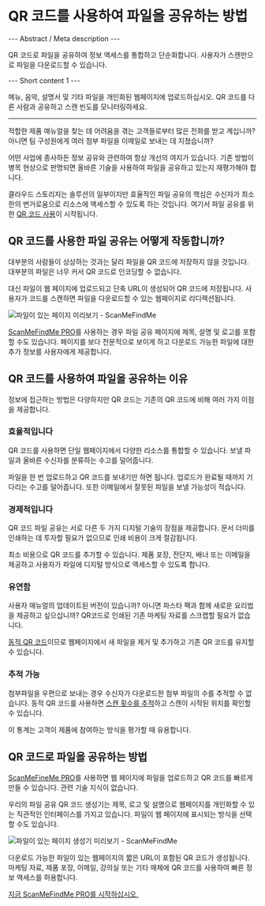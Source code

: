 <h1>QR 코드를 사용하여 파일을 공유하는 방법</h1>

--- Abstract / Meta description ---

QR 코드로 파일을 공유하여 정보 액세스를 통합하고 단순화합니다. 사용자가 스캔만으로 파일을 다운로드할 수 있습니다.

--- Short content 1 ---

메뉴, 음악, 설명서 및 기타 파일을 개인화된 웹페이지에 업로드하십시오. QR 코드를 다른 사람과 공유하고 스캔 빈도를 모니터링하세요.

----------

<p>적합한 제품 매뉴얼을 찾는 데 어려움을 겪는 고객들로부터 많은 전화를 받고 계십니까? 아니면 팀 구성원에게 여러 첨부 파일을 이메일로 보내는 데 지쳤습니까? </p>

<p>어떤 사업에 종사하든 정보 공유와 관련하여 항상 개선의 여지가 있습니다. 기존 방법이 병목 현상으로 판명되면 올바른 기술을 사용하여 파일을 공유하고 있는지 재평가해야 합니다. </p>

<p>클라우드 스토리지는 솔루션의 일부이지만 효율적인 파일 공유의 핵심은 수신자가 최소한의 번거로움으로 리소스에 액세스할 수 있도록 하는 것입니다. 여기서 파일 공유를 위한 <a href="#static:url">QR 코드 사용</a>이 시작됩니다.</p>

<h2>QR 코드를 사용한 파일 공유는 어떻게 작동합니까?</h2>

<p>대부분의 사람들이 상상하는 것과는 달리 파일을 QR 코드에 저장하지 않을 것입니다. 대부분의 파일은 너무 커서 QR 코드로 인코딩할 수 없습니다. </p>

<p>대신 파일이 웹 페이지에 업로드되고 단축 URL이 생성되어 QR 코드에 저장됩니다. 사용자가 코드를 스캔하면 파일을 다운로드할 수 있는 웹페이지로 리디렉션됩니다. </p>

<p class="imageholder">
    <img src="https://media.scanmefindme.com/blog/about_dynamic_page/files/img 1 - preview files.png"
        alt="파일이 있는 페이지 미리보기 - ScanMeFindMe">
</p>

<p><a href="#pro">ScanMeFindMe PRO</a>를 사용하는 경우 파일 공유 페이지에 제목, 설명 및 로고를 포함할 수도 있습니다. 페이지를 보다 전문적으로 보이게 하고 다운로드 가능한 파일에 대한 추가 정보를 사용자에게 제공합니다. </p>

<h2>QR 코드를 사용하여 파일을 공유하는 이유</h2>

<p>정보에 접근하는 방법은 다양하지만 QR 코드는 기존의 QR 코드에 비해 여러 가지 이점을 제공합니다. </p>

<h3>효율적입니다</h3>

<p>QR 코드를 사용하면 단일 웹페이지에서 다양한 리소스를 통합할 수 있습니다. 보낼 파일과 올바른 수신자를 분류하는 수고를 덜어줍니다. </p>

<p>파일을 한 번 업로드하고 QR 코드를 보내기만 하면 됩니다. 업로드가 완료될 때까지 기다리는 수고를 덜어줍니다. 또한 이메일에서 잘못된 파일을 보낼 가능성이 적습니다. </p>

<h3>경제적입니다</h3>

<p>QR 코드 파일 공유는 서로 다른 두 가지 디지털 기술의 장점을 제공합니다. 문서 더미를 인쇄하는 데 투자할 필요가 없으므로 인쇄 비용이 크게 절감됩니다. </p>

<p>최소 비용으로 QR 코드를 추가할 수 있습니다. 제품 포장, 전단지, 배너 또는 이메일을 제공하고 사용자가 파일에 디지털 방식으로 액세스할 수 있도록 합니다. </p>

<h3>유연함</h3>

<p>사용자 매뉴얼의 업데이트된 버전이 있습니까? 아니면 파스타 팩과 함께 새로운 요리법을 제공하고 싶으십니까? QR코드로 인쇄된 기존 마케팅 자료를 스크랩할 필요가 없습니다. </p>

<p><a href="#about:product">동적 QR 코드</a>이므로 웹페이지에서 새 파일을 제거 및 추가하고 기존 QR 코드를 유지할 수 있습니다.</p>

<h3>추적 가능</h3>

<p>첨부파일을 우편으로 보내는 경우 수신자가 다운로드한 첨부 파일의 수를 추적할 수 없습니다. 동적 QR 코드를 사용하면 <a href="#article:about_statistics">스캔 횟수를 추적</a>하고 스캔이 시작된 위치를 확인할 수 있습니다. </p>

<p>이 통계는 고객이 제품에 참여하는 방식을 평가할 때 유용합니다. </p>

<h2>QR 코드로 파일을 공유하는 방법</h2>

<p><a href="#pro">ScanMeFineMe PRO</a>를 사용하면 웹 페이지에 파일을 업로드하고 QR 코드를 빠르게 만들 수 있습니다. 관련 기술 지식이 없습니다. </p>

<p>우리의 파일 공유 QR 코드 생성기는 제목, 로고 및 설명으로 웹페이지를 개인화할 수 있는 직관적인 인터페이스를 가지고 있습니다. 파일이 웹 페이지에 표시되는 방식을 선택할 수도 있습니다. </p>

<p class="imageholder">
    <img src="https://media.scanmefindme.com/blog/about_dynamic_page/files/img 2 - how files are displayed.png"
        alt="파일이 있는 페이지 생성기 미리보기 - ScanMeFindMe">
</p>

<p>다운로드 가능한 파일이 있는 웹페이지의 짧은 URL이 포함된 QR 코드가 생성됩니다. 마케팅 자료, 제품 포장, 이메일, 강의실 또는 기타 매체에 QR 코드를 사용하여 빠른 정보 액세스를 허용합니다. </p>

<p><a href="#pro">지금 ScanMeFindMe PRO를 시작하십시오.</a></p>
